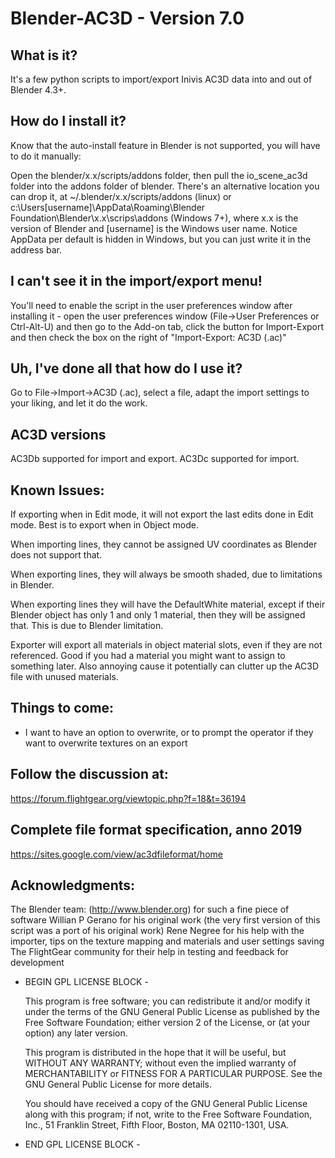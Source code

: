 # Blender-AC3D - Version 7.0

## What is it?
It's a few python scripts to import/export Inivis AC3D data into and out of Blender 4.3+.

## How do I install it?
Know that the auto-install feature in Blender is not supported, you will have to do it manually:

Open the blender/x.x/scripts/addons folder, then pull the io_scene_ac3d folder into the addons folder of blender. There's an alternative location you can drop it, at ~/.blender/x.x/scripts/addons (linux) or c:\Users\[username]\AppData\Roaming\Blender Foundation\Blender\x.x\scrips\addons (Windows 7+), where x.x is the version of Blender and [username] is the Windows user name. Notice AppData per default is hidden in Windows, but you can just write it in the address bar.

## I can't see it in the import/export menu!
You'll need to enable the script in the user preferences window after installing it - open the user preferences window (File->User Preferences or Ctrl-Alt-U) and then go to the Add-on tab, click the button for Import-Export and then check the box on the right of "Import-Export: AC3D (.ac)"

## Uh, I've done all that how do I use it?
Go to File->Import->AC3D (.ac), select a file, adapt the import settings to your liking, and let it do the work.

## AC3D versions
AC3Db supported for import and export.
AC3Dc supported for import.

## Known Issues:
If exporting when in Edit mode, it will not export the last edits done in Edit mode. Best is to export when in Object mode.

When importing lines, they cannot be assigned UV coordinates as Blender does not support that.

When exporting lines, they will always be smooth shaded, due to limitations in Blender.

When exporting lines they will have the DefaultWhite material, except if their Blender object has only 1 and only 1 material, then they will be assigned that. This is due to Blender limitation.

Exporter will export all materials in object material slots, even if they are not referenced. Good if you had a material you might want to assign to something later. Also annoying cause it potentially can clutter up the AC3D file with unused materials.

## Things to come:
* I want to have an option to overwrite, or to prompt the operator if they want to overwrite textures on an export

## Follow the discussion at:

https://forum.flightgear.org/viewtopic.php?f=18&t=36194

## Complete file format specification, anno 2019

https://sites.google.com/view/ac3dfileformat/home

## Acknowledgments:

The Blender team: (http://www.blender.org) for such a fine piece of software
Willian P Gerano for his original work (the very first version of this script was a port of his original work)
Rene Negree for his help with the importer, tips on the texture mapping and materials and user settings saving
The FlightGear community for their help in testing and feedback for development

- BEGIN GPL LICENSE BLOCK -

  This program is free software; you can redistribute it and/or
  modify it under the terms of the GNU General Public License
  as published by the Free Software Foundation; either version 2
  of the License, or (at your option) any later version.

  This program is distributed in the hope that it will be useful,
  but WITHOUT ANY WARRANTY; without even the implied warranty of
  MERCHANTABILITY or FITNESS FOR A PARTICULAR PURPOSE.  See the
  GNU General Public License for more details.

  You should have received a copy of the GNU General Public License
  along with this program; if not, write to the Free Software Foundation,
  Inc., 51 Franklin Street, Fifth Floor, Boston, MA 02110-1301, USA.

- END GPL LICENSE BLOCK -
